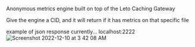  Anonymous metrics engine built on top of the Leto Caching Gateway
 
 Give the engine a CID, and it will return if it has metrics on that specific file

example of json response currently... localhost:2222
![Screenshot 2022-12-10 at 3 42 08 AM](https://user-images.githubusercontent.com/30084404/206844865-488ff7d9-969c-44fe-9671-63e6d7140b38.png)
